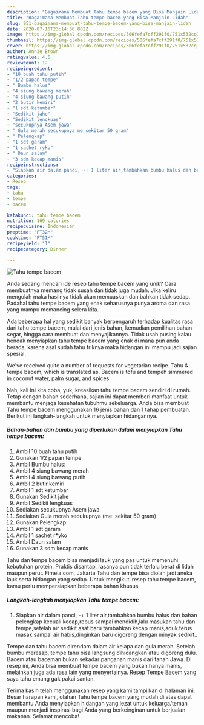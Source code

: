 ```yaml
---
description: "Bagaimana Membuat Tahu tempe bacem yang Bisa Manjain Lidah"
title: "Bagaimana Membuat Tahu tempe bacem yang Bisa Manjain Lidah"
slug: 951-bagaimana-membuat-tahu-tempe-bacem-yang-bisa-manjain-lidah
date: 2020-07-16T23:14:36.802Z
image: https://img-global.cpcdn.com/recipes/506fefa7cff291f0/751x532cq70/tahu-tempe-bacem-foto-resep-utama.jpg
thumbnail: https://img-global.cpcdn.com/recipes/506fefa7cff291f0/751x532cq70/tahu-tempe-bacem-foto-resep-utama.jpg
cover: https://img-global.cpcdn.com/recipes/506fefa7cff291f0/751x532cq70/tahu-tempe-bacem-foto-resep-utama.jpg
author: Annie Brown
ratingvalue: 4.5
reviewcount: 12
recipeingredient:
- "10 buah tahu putih"
- "1/2 papan tempe"
- " Bumbu halus"
- "4 siung bawang merah"
- "4 siung bawang putih"
- "2 butir kemiri"
- "1 sdt ketumbar"
- "Sedikit jahe"
- "Sedikit lengkuas"
- "secukupnya Asem jawa"
- " Gula merah secukupnya me sekitar 50 gram"
- " Pelengkap"
- "1 sdt garam"
- "1 sachet ryko"
- " Daun salam"
- "3 sdm kecap manis"
recipeinstructions:
- "Siapkan air dalam panci, -+ 1 liter air,tambahkan bumbu halus dan bahan pelengkap kecuali kecap,rebus sampai mendidih,lalu masukan tahu dan tempe,setelah air sedikit asat baru tambahkan kecap manis,aduk.terus masak sampai air habis,dinginkan baru digoreng dengan minyak sedikit.."
categories:
- Resep
tags:
- tahu
- tempe
- bacem

katakunci: tahu tempe bacem 
nutrition: 169 calories
recipecuisine: Indonesian
preptime: "PT32M"
cooktime: "PT51M"
recipeyield: "1"
recipecategory: Dinner

---
```



![Tahu tempe bacem](https://img-global.cpcdn.com/recipes/506fefa7cff291f0/751x532cq70/tahu-tempe-bacem-foto-resep-utama.jpg)

Anda sedang mencari ide resep tahu tempe bacem yang unik? Cara membuatnya memang tidak susah dan tidak juga mudah. Jika keliru mengolah maka hasilnya tidak akan memuaskan dan bahkan tidak sedap. Padahal tahu tempe bacem yang enak seharusnya punya aroma dan rasa yang mampu memancing selera kita.

Ada beberapa hal yang sedikit banyak berpengaruh terhadap kualitas rasa dari tahu tempe bacem, mulai dari jenis bahan, kemudian pemilihan bahan segar, hingga cara membuat dan menyajikannya. Tidak usah pusing kalau hendak menyiapkan tahu tempe bacem yang enak di mana pun anda berada, karena asal sudah tahu triknya maka hidangan ini mampu jadi sajian spesial.

We&#39;ve received quite a number of requests for vegetarian recipe. Tahu &amp; tempe bacem, which is translated as. Bacem is tofu and tempeh simmered in coconut water, palm sugar, and spices.


Nah, kali ini kita coba, yuk, kreasikan tahu tempe bacem sendiri di rumah. Tetap dengan bahan sederhana, sajian ini dapat memberi manfaat untuk membantu menjaga kesehatan tubuhmu sekeluarga. Anda bisa membuat Tahu tempe bacem menggunakan 16 jenis bahan dan 1 tahap pembuatan. Berikut ini langkah-langkah untuk menyiapkan hidangannya.

<!--inarticleads1-->

##### Bahan-bahan dan bumbu yang diperlukan dalam menyiapkan Tahu tempe bacem:

1. Ambil 10 buah tahu putih
1. Gunakan 1/2 papan tempe
1. Ambil  Bumbu halus:
1. Ambil 4 siung bawang merah
1. Ambil 4 siung bawang putih
1. Ambil 2 butir kemiri
1. Ambil 1 sdt ketumbar
1. Gunakan Sedikit jahe
1. Ambil Sedikit lengkuas
1. Sediakan secukupnya Asem jawa
1. Sediakan  Gula merah secukupnya (me: sekitar 50 gram)
1. Gunakan  Pelengkap:
1. Ambil 1 sdt garam
1. Ambil 1 sachet r*yko
1. Ambil  Daun salam
1. Gunakan 3 sdm kecap manis


Tahu dan tempe bacem bisa menjadi lauk yang pas untuk memenuhi kebutuhan protein. Praktis disantap, rasanya pun tidak terlalu berat di lidah maupun perut. Fimela.com, Jakarta Tahu dan tempe bisa diolah jadi aneka lauk serta hidangan yang sedap. Untuk mengikuti resep tahu tempe bacem, kamu perlu mempersiapkan beberapa bahan khusus. 

<!--inarticleads2-->

##### Langkah-langkah menyiapkan Tahu tempe bacem:

1. Siapkan air dalam panci, -+ 1 liter air,tambahkan bumbu halus dan bahan pelengkap kecuali kecap,rebus sampai mendidih,lalu masukan tahu dan tempe,setelah air sedikit asat baru tambahkan kecap manis,aduk.terus masak sampai air habis,dinginkan baru digoreng dengan minyak sedikit..


Tempe dan tahu bacem direndam dalam air kelapa dan gula merah. Setelah bumbu meresap, tempe tahu bisa langsung dihidangkan atau digoreng dulu. Bacem atau baceman bukan sekadar panganan manis dari tanah Jawa. Di resep ini, Anda bisa membuat tempe bacem yang bukan hanya manis, melainkan juga ada rasa lain yang menyertainya. Resep Tempe Bacem yang saya tahu emang gak pakai santan. 

Terima kasih telah menggunakan resep yang kami tampilkan di halaman ini. Besar harapan kami, olahan Tahu tempe bacem yang mudah di atas dapat membantu Anda menyiapkan hidangan yang lezat untuk keluarga/teman maupun menjadi inspirasi bagi Anda yang berkeinginan untuk berjualan makanan. Selamat mencoba!
